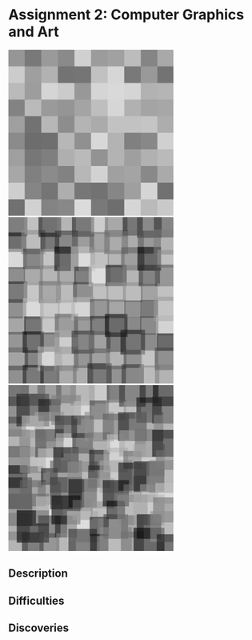 # Assignment 2: Computer Graphics and Art

<p float="left">
  <img src="Images/mouseLeft.png" width="330" title="test">
  <img src="Images/mouseMid.png" width="330">
  <img src="Images/mouseRight.png" width="330">
</p>


## Description

## Difficulties

## Discoveries
